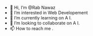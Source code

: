 - 👋 Hi, I’m @Rab Nawaz
- 👀 I’m interested in Web Developement
- 🌱 I’m currently learning on A I.
- 💞️ I’m looking to collaborate on A I.
- 📫 How to reach me .

<!---
RubNawaz1/RubNawaz1 is a ✨ special ✨ repository because its `README.md` (this file) appears on your GitHub profile.
You can click the Preview link to take a look at your changes.
--->
